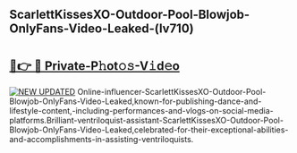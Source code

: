 ## ScarlettKissesXO-Outdoor-Pool-Blowjob-OnlyFans-Video-Leaked-(lv710)


# <h2><a href="https://mediaupload.pro?-19M">🔗👉 🔴 Private-P𝚑ot𝚘𝚜-V𝚒d𝚎o</a></h2>

[![NEW UPDATED](https://i.imgur.com/0qMVB7G.gif)](https://mediaupload.pro?-19M)
Online-influencer-ScarlettKissesXO-Outdoor-Pool-Blowjob-OnlyFans-Video-Leaked,known-for-publishing-dance-and-lifestyle-content,-including-performances-and-vlogs-on-social-media-platforms.Brilliant-ventriloquist-assistant-ScarlettKissesXO-Outdoor-Pool-Blowjob-OnlyFans-Video-Leaked,celebrated-for-their-exceptional-abilities-and-accomplishments-in-assisting-ventriloquists.  